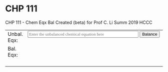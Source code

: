 # CHP 111 
CHP 111 - Chem Eqx Bal 
Created (beta) for Prof C. Li Summ 2019 HCCC

<form action="#" method="get" onsubmit="doBalance(); return false;">
	<table class="noborder">
		<tbody>
			<tr>
				<td style="width:4%"><label for="inputFormula">Unbal. Eqx:</label></td>
				<td style="width:96%; display:flex; flex-direction:row">
					<input type="text" id="inputFormula" autocomplete="off" placeholder="Enter the unbalanced chemical equation here" style="flex-grow:1; font-family:serif"/>
					<input type="submit" value="Balance" style="margin-left:0.3em"/>
				</td>
			</tr>
			<tr style="height:3em">
				<td style="vertical-align:middle">Bal. Eqx:</td>
				<td><span id="balanced" style="font-family:serif; font-size:150%; line-height:1.6;"></span><span id="message"></span></td>
			</tr>
			<tr>
				<td></td>
				<td><code id="codeOutput">&#xA0;</code></td>
			</tr>
		</tbody>
	</table>
</form>
<script type="application/javascript" src="/chp111/ceb.js"></script>
